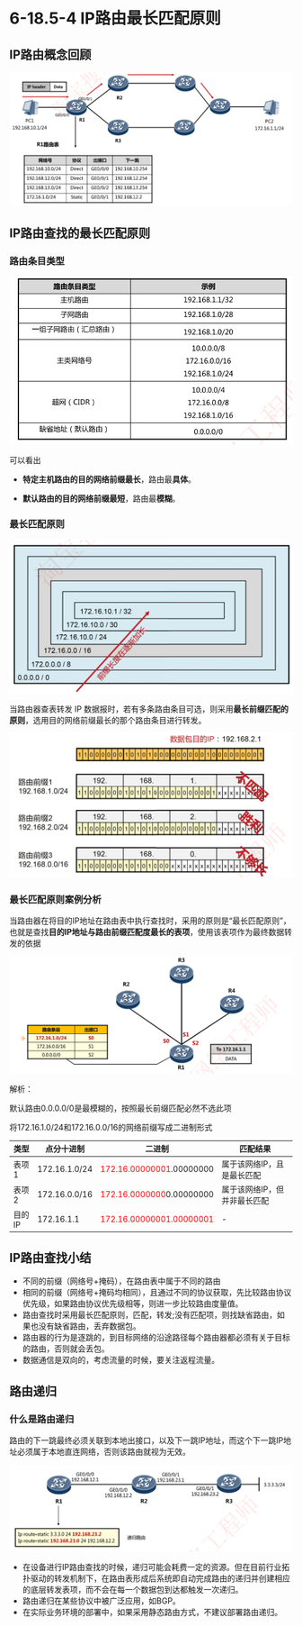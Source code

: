 # 6-18.5-4 IP路由最长匹配原则

## IP路由概念回顾

![image-20231006225549335](./assets/image-20231006225549335.png)

## IP路由查找的最长匹配原则

### 路由条目类型

![image-20231006225634558](./assets/image-20231006225634558.png)

可以看出

- **特定主机路由的目的网络前缀最长**，路由最**具体**。

- **默认路由的目的网络前缀最短**，路由最**模糊**。

### 最长匹配原则

![image-20231006225653768](./assets/image-20231006225653768.png)

当路由器查表转发 IP 数据报时，若有多条路由条目可选，则采用**最长前缀匹配的原则**，选用目的网络前缀最长的那个路由条目进行转发。

![image-20231006225715072](./assets/image-20231006225715072.png)

### 最长匹配原则案例分析

当路由器在将目的IP地址在路由表中执行查找时，采用的原则是“最长匹配原则”，也就是查找**目的IP地址与路由前缀匹配度最长的表项**，使用该表项作为最终数据转发的依据

![image-20231006225952721](./assets/image-20231006225952721.png)

解析：

默认路由0.0.0.0/0是最模糊的，按照最长前缀匹配必然不选此项

将172.16.1.0/24和172.16.0.0/16的网络前缀写成二进制形式

| 类型   | 点分十进制    | 二进制                                          | 匹配结果                     |
| ------ | ------------- | ----------------------------------------------- | ---------------------------- |
| 表项1  | 172.16.1.0/24 | <font color=red>172.16.00000001</font>.00000000 | 属于该网络IP，且是最长匹配   |
| 表项2  | 172.16.0.0/16 | <font color=red>172.16.0000000</font>0.00000000 | 属于该网络IP，但并非最长匹配 |
| 目的IP | 172.16.1.1    | <font color=red>172.16.00000001.00000001</font> | -                            |

## IP路由查找小结

- 不同的前缀（网络号+掩码），在路由表中属于不同的路由
- 相同的前缀（网络号+掩码均相同），且通过不同的协议获取，先比较路由协议优先级，如果路由协议优先级相等，则进一步比较路由度量值。
- 路由查找时采用最长匹配原则，匹配，转发;没有匹配项，则找缺省路由，如果也没有缺省路由，丢弃数据包。
- 路由器的行为是逐跳的，到目标网络的沿途路径每个路由器都必须有关于目标的路由，否则就会丢包。
- 数据通信是双向的，考虑流量的时候，要关注返程流量。

## 路由递归

### 什么是路由递归

路由的下一跳最终必须关联到本地出接口，以及下一跳IP地址，而这个下一跳IP地址必须属于本地直连网络，否则该路由就视为无效。

![image-20231006231234982](./assets/image-20231006231234982.png)

- 在设备进行IP路由查找的时候，递归可能会耗费一定的资源。但在目前行业拓扑驱动的转发机制下，在路由表形成后系统即自动完成路由的递归并创建相应的底层转发表项，而不会在每一个数据包到达都触发一次递归。
- 路由递归在某些协议中被广泛应用，如BGP。
- 在实际业务环境的部署中，如果采用静态路由方式，不建议部署路由递归。
